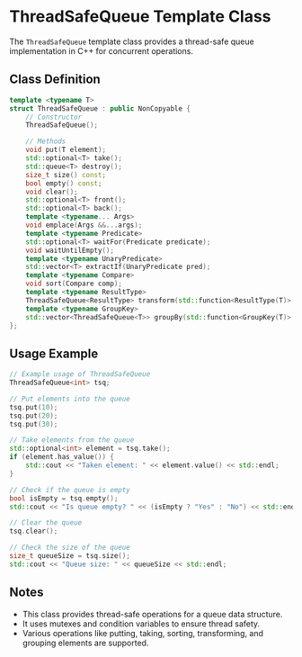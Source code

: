 # ThreadSafeQueue Template Class

The `ThreadSafeQueue` template class provides a thread-safe queue implementation in C++ for concurrent operations.

## Class Definition

```cpp
template <typename T>
struct ThreadSafeQueue : public NonCopyable {
    // Constructor
    ThreadSafeQueue();

    // Methods
    void put(T element);
    std::optional<T> take();
    std::queue<T> destroy();
    size_t size() const;
    bool empty() const;
    void clear();
    std::optional<T> front();
    std::optional<T> back();
    template <typename... Args>
    void emplace(Args &&...args);
    template <typename Predicate>
    std::optional<T> waitFor(Predicate predicate);
    void waitUntilEmpty();
    template <typename UnaryPredicate>
    std::vector<T> extractIf(UnaryPredicate pred);
    template <typename Compare>
    void sort(Compare comp);
    template <typename ResultType>
    ThreadSafeQueue<ResultType> transform(std::function<ResultType(T)> func);
    template <typename GroupKey>
    std::vector<ThreadSafeQueue<T>> groupBy(std::function<GroupKey(T)> func);
};
```

## Usage Example

```cpp
// Example usage of ThreadSafeQueue
ThreadSafeQueue<int> tsq;

// Put elements into the queue
tsq.put(10);
tsq.put(20);
tsq.put(30);

// Take elements from the queue
std::optional<int> element = tsq.take();
if (element.has_value()) {
    std::cout << "Taken element: " << element.value() << std::endl;
}

// Check if the queue is empty
bool isEmpty = tsq.empty();
std::cout << "Is queue empty? " << (isEmpty ? "Yes" : "No") << std::endl;

// Clear the queue
tsq.clear();

// Check the size of the queue
size_t queueSize = tsq.size();
std::cout << "Queue size: " << queueSize << std::endl;
```

## Notes

- This class provides thread-safe operations for a queue data structure.
- It uses mutexes and condition variables to ensure thread safety.
- Various operations like putting, taking, sorting, transforming, and grouping elements are supported.
